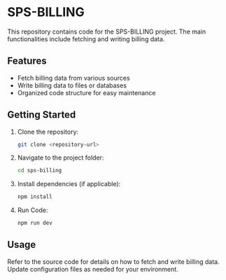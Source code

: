 # SPS-BILLING

This repository contains code for the SPS-BILLING project. The main functionalities include fetching and writing billing data.

## Features

-   Fetch billing data from various sources
-   Write billing data to files or databases
-   Organized code structure for easy maintenance

## Getting Started

1. Clone the repository:
    ```bash
    git clone <repository-url>
    ```
2. Navigate to the project folder:
    ```bash
    cd sps-billing
    ```
3. Install dependencies (if applicable):
    ```bash
    npm install
    ```
4. Run Code:
    ```bash
    npm run dev
    ```

## Usage

Refer to the source code for details on how to fetch and write billing data. Update configuration files as needed for your environment.
